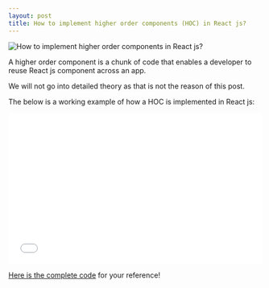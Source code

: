 ```yaml
---
layout: post
title: How to implement higher order components (HOC) in React js?
---
```



![How to implement higher order components in React js?](https://document-export.canva.com/DAEBCpzbALI/6/thumbnail/0001-8224713225.png)

A higher order component is a chunk of code that enables a developer to reuse React js component across an app.

We will not go into detailed theory as that is not the reason of this post.

The below is a working example of how a HOC is implemented in React js:


<iframe width="100%" height="300" src="//jsfiddle.net/nordible/uax7nwyp/embedded/result/" allowfullscreen="allowfullscreen" allowpaymentrequest frameborder="0"></iframe>

[Here is the complete code](https://jsfiddle.net/nordible/uax7nwyp/) for your reference!